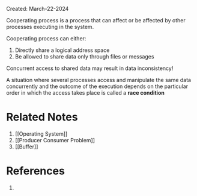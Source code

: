 Created: March-22-2024

Cooperating process is a process that can affect or be affected by other processes executing in the system.

Cooperating process can either:

1. Directly share a logical address space
2. Be allowed to share data only through files or messages

Concurrent access to shared data may result in data inconsistency!

A situation where several processes access and manipulate the same data concurrently and the outcome of the execution depends on the particular order in which the access takes place is called a **race condition**
# Related Notes

1. [[Operating System]]
2. [[Producer Consumer Problem]]
3. [[Buffer]]
# References

1. 